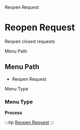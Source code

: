 
Reopen Request
# Reopen Request


Reopen closed requests

Menu Path
## Menu Path



- Reopen Request

Menu Type
### Menu Type

**Process**


:::tip
[Reopen Request](functional-guide/process/process-r_request_reopen.md)
:::